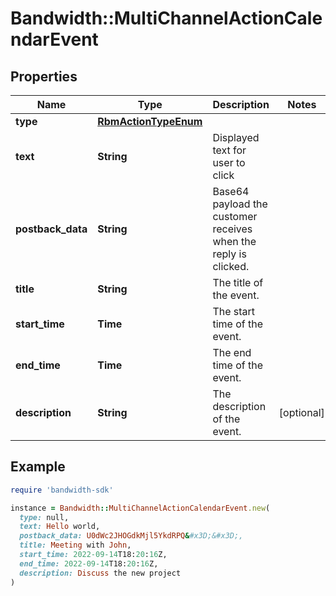 # Bandwidth::MultiChannelActionCalendarEvent

## Properties

| Name | Type | Description | Notes |
| ---- | ---- | ----------- | ----- |
| **type** | [**RbmActionTypeEnum**](RbmActionTypeEnum.md) |  |  |
| **text** | **String** | Displayed text for user to click |  |
| **postback_data** | **String** | Base64 payload the customer receives when the reply is clicked. |  |
| **title** | **String** | The title of the event. |  |
| **start_time** | **Time** | The start time of the event. |  |
| **end_time** | **Time** | The end time of the event. |  |
| **description** | **String** | The description of the event. | [optional] |

## Example

```ruby
require 'bandwidth-sdk'

instance = Bandwidth::MultiChannelActionCalendarEvent.new(
  type: null,
  text: Hello world,
  postback_data: U0dWc2JHOGdkMjl5YkdRPQ&#x3D;&#x3D;,
  title: Meeting with John,
  start_time: 2022-09-14T18:20:16Z,
  end_time: 2022-09-14T18:20:16Z,
  description: Discuss the new project
)
```

